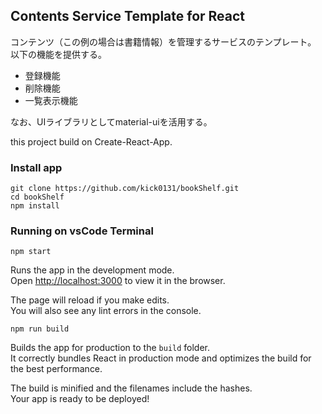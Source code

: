 ## Contents Service Template for React
コンテンツ（この例の場合は書籍情報）を管理するサービスのテンプレート。
以下の機能を提供する。
- 登録機能
- 削除機能
- 一覧表示機能

なお、UIライブラリとしてmaterial-uiを活用する。<br>

this project build on Create-React-App.<br>

### Install app
```
git clone https://github.com/kick0131/bookShelf.git
cd bookShelf
npm install
```

### Running on vsCode Terminal

```
npm start
```
Runs the app in the development mode.<br />
Open [http://localhost:3000](http://localhost:3000) to view it in the browser.

The page will reload if you make edits.<br />
You will also see any lint errors in the console.

```
npm run build
```
Builds the app for production to the `build` folder.<br />
It correctly bundles React in production mode and optimizes the build for the best performance.

The build is minified and the filenames include the hashes.<br />
Your app is ready to be deployed!

